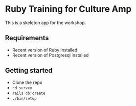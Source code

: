 # Ruby Training for Culture Amp

This is a skeleton app for the workshop.

## Requirements

- Recent version of Ruby installed
- Recent version of Postgresql installed

## Getting started

- Clone the repo
- `cd survey`
- `rails db:create`
- `./bin/setup`
